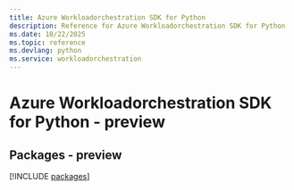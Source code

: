 ```yaml
---
title: Azure Workloadorchestration SDK for Python
description: Reference for Azure Workloadorchestration SDK for Python
ms.date: 10/22/2025
ms.topic: reference
ms.devlang: python
ms.service: workloadorchestration
---
```

# Azure Workloadorchestration SDK for Python - preview
## Packages - preview
[!INCLUDE [packages](workloadorchestration-index.md)]